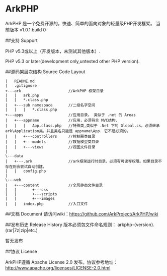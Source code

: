 ﻿ArkPHP
=======
ArkPHP 是一个免费开源的，快速、简单的面向对象的轻量级PHP开发框架。
当前版本 v1.0.1 build 0


##支持 Support

PHP v5.3或以上（开发版本，未测试其他版本）.

PHP v5.3 or later(development only,untested other PHP version).

##源码架层次结构 Source Code Layout
	
	|	README.md
	|	.gitignore
	+---ark						//ArkPHP 框架目录
	|	|	ark.php
	|	|	*.class.php
	|	+---sub namespace		//二级名字空间
	|	|	|	*.class.php
	+---apps					//应用目录。 类似于 .net 的 Areas
	|	+---appname				//应用，必须符合 MVC结构.
	|	|	|	App.class.php	//特殊类,类似于 .Net 下的 Global.cs，必须继承 ark\Application类，并且类名只能是 appname\App. 它不是必须的。
	|	|	+---controllers		//控制器类目录
	|	|	+---models			//数据模型类目录
	|	|	+---views			//视图文件目录
	|
	\---data
	|	+---.ark				//ark框架运行时目录，必须有可读写权限。如果目录不存在则会尝试自动创建。
	|	|	config.php
	|		
	\---web
	|	+---content				//全局静态文件目录
	|	|		+---css
	|	|		+---scripts
	|	|		+---images
	|	|	index.php			//入口文件

##文档 Document
	请访问wiki：https://github.com/ArkProject/ArkPHP/wiki

##发布历史 Release History
版本必须包文件命名规则：
arkphp-{version}.(rar|7z|zip|etc.)

暂无发布

##协议 License
  
ArkPHP遵循 Apache License 2.0 发布。协议参考地址：http://www.apache.org/licenses/LICENSE-2.0.html
  
  
  

